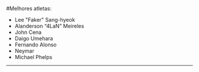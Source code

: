 #Melhores atletas:

* Lee "Faker" Sang-hyeok
* Alanderson “4LaN” Meireles
* John Cena
* Daigo Umehara
* Fernando Alonso
* Neymar
* Michael Phelps
---